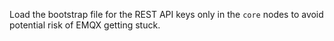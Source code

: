 Load the bootstrap file for the REST API keys only in the `core` nodes to avoid potential risk of EMQX getting stuck.
